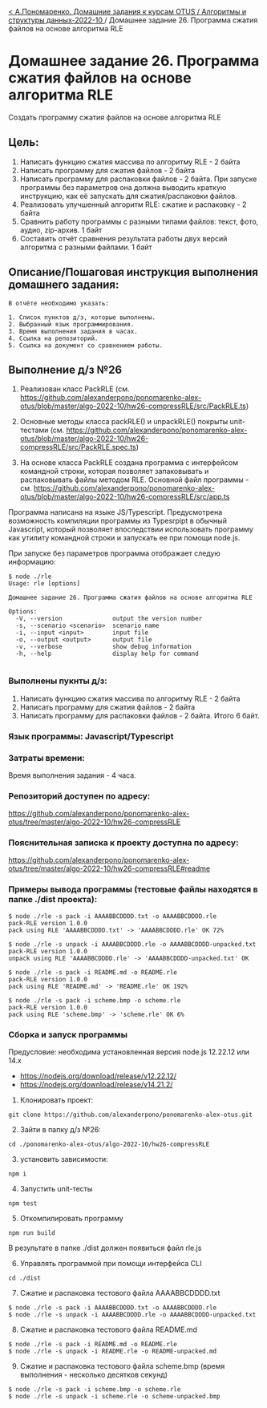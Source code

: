 [< А.Пономаренко. Домашние задания к курсам OTUS / Алгоритмы и структуры данных-2022-10 ](../README.md) / Домашнее задание 26. Программа сжатия файлов на основе алгоритма RLE

# Домашнее задание 26. Программа сжатия файлов на основе алгоритма RLE

Создать программу сжатия файлов на основе алгоритма RLE

## Цель:

1. Написать функцию сжатия массива по алгоритму RLE - 2 байта
2. Написать программу для сжатия файлов - 2 байта
3. Написать программу для распаковки файлов - 2 байта.
При запуске программы без параметров она должна выводить краткую инструкцию, как её запускать для сжатия/распаковки файлов.
4. Реализовать улучшенный алгоритм RLE: сжатие и распаковку - 2 байта
5. Сравнить работу программы с разными типами файлов: текст, фото, аудио, zip-архив. 1 байт
6. Составить отчёт сравнения результата работы двух версий алгоритма с разными файлами. 1 байт




## Описание/Пошаговая инструкция выполнения домашнего задания:

```
В отчёте необходимо указать:

1. Список пунктов д/з, которые выполнены.
2. Выбранный язык программирования.
3. Время выполнения задания в часах.
4. Ссылка на репозиторий.
5. Ссылка на документ со сравнением работы.

```

## Выполнение д/з №26
1. Реализован класс PackRLE (см. https://github.com/alexanderpono/ponomarenko-alex-otus/blob/master/algo-2022-10/hw26-compressRLE/src/PackRLE.ts)

2. Основные методы класса packRLE() и unpackRLE() покрыты unit-тестами (см. https://github.com/alexanderpono/ponomarenko-alex-otus/blob/master/algo-2022-10/hw26-compressRLE/src/PackRLE.spec.ts)

3. На основе класса PackRLE создана программа с интерфейсом командной строки, которая позволяет запаковывать и распаковывать файлы методом RLE. Основной файл программы - см. https://github.com/alexanderpono/ponomarenko-alex-otus/blob/master/algo-2022-10/hw26-compressRLE/src/app.ts

Программа написана на языке JS/Typescript. Предусмотрена возможность компиляции программы из Typesrpipt в обычный Javascript, который позволяет впоследствии использовать программу как утилиту командной строки и запускать ее при помощи node.js.

При запуске без параметров программа отображает следую информацию:
```
$ node ./rle
Usage: rle [options]

Домашнее задание 26. Программа сжатия файлов на основе алгоритма RLE

Options:
  -V, --version              output the version number
  -s, --scenario <scenario>  scenario name
  -i, --input <input>        input file
  -o, --output <output>      output file
  -v, --verbose              show debug information
  -h, --help                 display help for command


```

### Выполнены пукнты д/з:
1. Написать функцию сжатия массива по алгоритму RLE - 2 байта
2. Написать программу для сжатия файлов - 2 байта
3. Написать программу для распаковки файлов - 2 байта. 
Итого 6 байт.

### Язык программы: Javascript/Typescript

### Затраты времени:
Время выполнения задания - 4 часа.

### Репозиторий доступен по адресу:
https://github.com/alexanderpono/ponomarenko-alex-otus/tree/master/algo-2022-10/hw26-compressRLE

### Пояснительная записка к проекту доступна по адресу:
https://github.com/alexanderpono/ponomarenko-alex-otus/tree/master/algo-2022-10/hw26-compressRLE#readme

### Примеры вывода программы (тестовые файлы находятся в папке ./dist проекта):

```
$ node ./rle -s pack -i AAAABBCDDDD.txt -o AAAABBCDDDD.rle
pack-RLE version 1.0.0
pack using RLE 'AAAABBCDDDD.txt' -> 'AAAABBCDDDD.rle' OK 72%

$ node ./rle -s unpack -i AAAABBCDDDD.rle -o AAAABBCDDDD-unpacked.txt
pack-RLE version 1.0.0
unpack using RLE 'AAAABBCDDDD.rle' -> 'AAAABBCDDDD-unpacked.txt' OK

$ node ./rle -s pack -i README.md -o README.rle
pack-RLE version 1.0.0
pack using RLE 'README.md' -> 'README.rle' OK 192%

$ node ./rle -s pack -i scheme.bmp -o scheme.rle
pack-RLE version 1.0.0
pack using RLE 'scheme.bmp' -> 'scheme.rle' OK 6%

```

### Сборка и запуск программы
Предусловие: необходима установленная версия node.js 12.22.12 или 14.x
- https://nodejs.org/download/release/v12.22.12/
- https://nodejs.org/download/release/v14.21.2/

1. Клонировать проект: 
```
git clone https://github.com/alexanderpono/ponomarenko-alex-otus.git
```

2. Зайти в папку д/з №26: 
```
cd ./ponomarenko-alex-otus/algo-2022-10/hw26-compressRLE 
```

3. установить зависимости:  
```
npm i
```

4. Запустить unit-тесты
```
npm test
```

5. Откомпилировать программу
```
npm run build
```
В результате в папке ./dist должен появиться файл rle.js

6. Управлять программой при помощи интерфейса CLI

```
cd ./dist
```

7. Сжатие и распаковка тестового файла AAAABBCDDDD.txt
```
$ node ./rle -s pack -i AAAABBCDDDD.txt -o AAAABBCDDDD.rle
$ node ./rle -s unpack -i AAAABBCDDDD.rle -o AAAABBCDDDD-unpacked.txt
```

8. Сжатие и распаковка тестового файла README.md
```
$ node ./rle -s pack -i README.md -o README.rle
$ node ./rle -s unpack -i README.rle -o README-unpacked.md
```

9. Сжатие и распаковка тестового файла scheme.bmp
(время выполнения - несколько десятков секунд)
```
$ node ./rle -s pack -i scheme.bmp -o scheme.rle
$ node ./rle -s unpack -i scheme.rle -o scheme-unpacked.bmp
```

